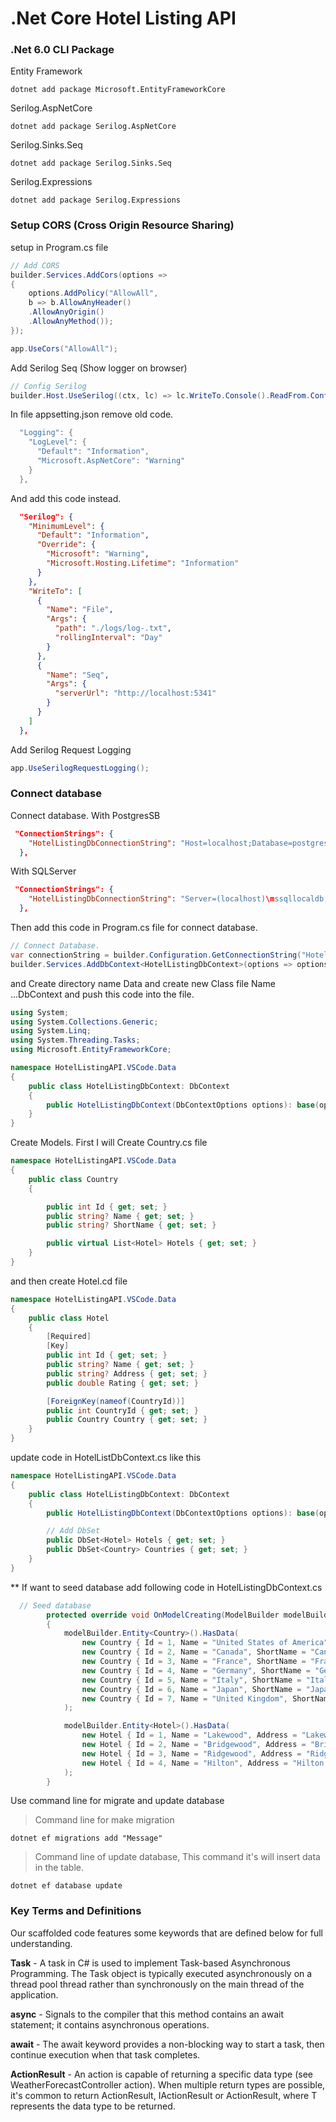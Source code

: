 # .Net Core Hotel Listing API


### .Net 6.0 CLI Package

Entity Framework
```
dotnet add package Microsoft.EntityFrameworkCore
```

Serilog.AspNetCore
```terminal
dotnet add package Serilog.AspNetCore
```


Serilog.Sinks.Seq 
```
dotnet add package Serilog.Sinks.Seq
```


Serilog.Expressions 
```
dotnet add package Serilog.Expressions
```


### Setup CORS (Cross Origin Resource Sharing)
setup in Program.cs file
```cs
// Add CORS 
builder.Services.AddCors(options =>
{
    options.AddPolicy("AllowAll",
    b => b.AllowAnyHeader()
    .AllowAnyOrigin()
    .AllowAnyMethod());
});
```

```C#
app.UseCors("AllowAll");
```


Add Serilog Seq (Show logger on browser)
```cs
// Config Serilog 
builder.Host.UseSerilog((ctx, lc) => lc.WriteTo.Console().ReadFrom.Configuration(ctx.Configuration));
```

In file appsetting.json remove old code.
```cs
  "Logging": {
    "LogLevel": {
      "Default": "Information",
      "Microsoft.AspNetCore": "Warning"
    }
  },
```

And add this code instead.
```json
  "Serilog": {
    "MinimumLevel": {
      "Default": "Information",
      "Override": {
        "Microsoft": "Warning",
        "Microsoft.Hosting.Lifetime": "Information"
      }
    },
    "WriteTo": [
      {
        "Name": "File",
        "Args": {
          "path": "./logs/log-.txt",
          "rollingInterval": "Day"
        }
      },
      {
        "Name": "Seq",
        "Args": {
          "serverUrl": "http://localhost:5341"
        }
      }
    ]
  },
```


Add Serilog Request Logging
```cs
app.UseSerilogRequestLogging();
```

### Connect database
Connect database.
With PostgresSB
```json
 "ConnectionStrings": {
    "HotelListingDbConnectionString": "Host=localhost;Database=postgres;Port=6543;Username=super_admin;Password=admin@1234"
  },
```

With SQLServer
```json
 "ConnectionStrings": {
    "HotelListingDbConnectionString": "Server=(localhost)\mssqllocaldb;Database=HotelListingAPIDb;Trusted_Connection=True;MultipleActiveResultSets=True"
  },
```


Then add this code in Program.cs file for connect database.
```cs
// Connect Database.
var connectionString = builder.Configuration.GetConnectionString("HotelListingDbConnectionString");
builder.Services.AddDbContext<HotelListingDbContext>(options => options.UseNpgsql(connectionString));

```

and Create directory name Data and create new Class file Name ...DbContext and push this code into the file.
```cs
using System;
using System.Collections.Generic;
using System.Linq;
using System.Threading.Tasks;
using Microsoft.EntityFrameworkCore;

namespace HotelListingAPI.VSCode.Data
{
    public class HotelListingDbContext: DbContext
    {
        public HotelListingDbContext(DbContextOptions options): base(options) {}
    }
}
```

Create Models.
First I will Create Country.cs file 
```cs
namespace HotelListingAPI.VSCode.Data
{
    public class Country
    {

        public int Id { get; set; }
        public string? Name { get; set; }
        public string? ShortName { get; set; }

        public virtual List<Hotel> Hotels { get; set; }
    }
}
```

and then create Hotel.cd file
```cs
namespace HotelListingAPI.VSCode.Data
{
    public class Hotel
    {
        [Required]
        [Key]
        public int Id { get; set; }
        public string? Name { get; set; }
        public string? Address { get; set; }
        public double Rating { get; set; }

        [ForeignKey(nameof(CountryId))]
        public int CountryId { get; set; }
        public Country Country { get; set; }
    }
}
```
update code in HotelListDbContext.cs like this 
```cs
namespace HotelListingAPI.VSCode.Data
{
    public class HotelListingDbContext: DbContext
    {
        public HotelListingDbContext(DbContextOptions options): base(options) {}

        // Add DbSet
        public DbSet<Hotel> Hotels { get; set; }
        public DbSet<Country> Countries { get; set; }
    }
}
```


** If want to seed database add following code in HotelListingDbContext.cs
```cs
  // Seed database 
        protected override void OnModelCreating(ModelBuilder modelBuilder)
        {
            modelBuilder.Entity<Country>().HasData(
                new Country { Id = 1, Name = "United States of America", ShortName = "USA" },
                new Country { Id = 2, Name = "Canada", ShortName = "Canada" },
                new Country { Id = 3, Name = "France", ShortName = "France" },
                new Country { Id = 4, Name = "Germany", ShortName = "Germany" },
                new Country { Id = 5, Name = "Italy", ShortName = "Italy" },
                new Country { Id = 6, Name = "Japan", ShortName = "Japan" },
                new Country { Id = 7, Name = "United Kingdom", ShortName = "UK" }
            );

            modelBuilder.Entity<Hotel>().HasData(
                new Hotel { Id = 1, Name = "Lakewood", Address = "Lakewood Address", Rating = 4.3, CountryId = 1 },
                new Hotel { Id = 2, Name = "Bridgewood", Address = "Bridgewood Address", Rating = 4.4, CountryId = 1 },
                new Hotel { Id = 3, Name = "Ridgewood", Address = "Ridgewood Address", Rating = 4.5, CountryId = 1 },
                new Hotel { Id = 4, Name = "Hilton", Address = "Hilton Address", Rating = 4.6, CountryId = 2 }
            );
        }
```

Use command line for migrate and update database
> Command line for make migration
```
dotnet ef migrations add "Message"
```

>Command line of update database, This command it's will insert data in the table.
```
dotnet ef database update
```

### Key Terms and Definitions

Our scaffolded code features some keywords that are defined below for full understanding.

__Task__ - A task in C# is used to implement Task-based Asynchronous Programming. The Task object is typically executed asynchronously on a thread pool thread rather than synchronously on the main thread of the application.

__async__ - Signals to the compiler that this method contains an await statement; it contains asynchronous operations.

__await__ - The await keyword provides a non-blocking way to start a task, then continue execution when that task completes.

__ActionResult__ - An action is capable of returning a specific data type (see WeatherForecastController action).  When multiple return types are possible, it's common to return ActionResult, IActionResult or ActionResult<T>, where T represents the data type to be returned.